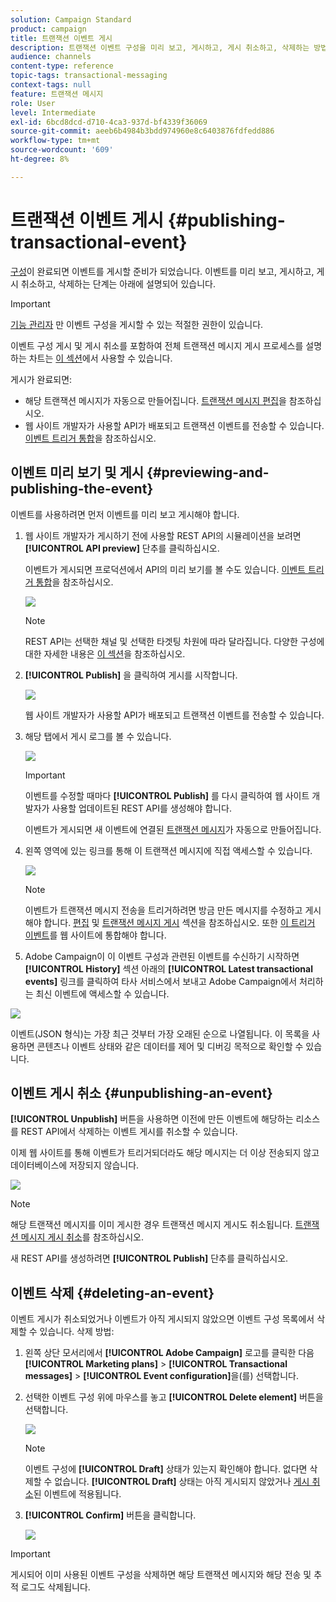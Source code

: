 ```yaml
---
solution: Campaign Standard
product: campaign
title: 트랜잭션 이벤트 게시
description: 트랜잭션 이벤트 구성을 미리 보고, 게시하고, 게시 취소하고, 삭제하는 방법을 알아봅니다.
audience: channels
content-type: reference
topic-tags: transactional-messaging
context-tags: null
feature: 트랜잭션 메시지
role: User
level: Intermediate
exl-id: 6bcd8dcd-d710-4ca3-937d-bf4339f36069
source-git-commit: aeeb6b4984b3bdd974960e8c6403876fdfedd886
workflow-type: tm+mt
source-wordcount: '609'
ht-degree: 8%

---
```


# 트랜잭션 이벤트 게시 {#publishing-transactional-event}

[구성](../../channels/using/configuring-transactional-event.md)이 완료되면 이벤트를 게시할 준비가 되었습니다. 이벤트를 미리 보고, 게시하고, 게시 취소하고, 삭제하는 단계는 아래에 설명되어 있습니다.

>[!IMPORTANT]
>
>[기능 관리자](../../administration/using/users-management.md#functional-administrators) <!--being part of the **[!UICONTROL All]** [organizational unit](../../administration/using/organizational-units.md) -->만 이벤트 구성을 게시할 수 있는 적절한 권한이 있습니다.

이벤트 구성 게시 및 게시 취소를 포함하여 전체 트랜잭션 메시지 게시 프로세스를 설명하는 차트는 [이 섹션](../../channels/using/publishing-transactional-message.md)에서 사용할 수 있습니다.

게시가 완료되면:
* 해당 트랜잭션 메시지가 자동으로 만들어집니다. [트랜잭션 메시지 편집](../../channels/using/editing-transactional-message.md)을 참조하십시오.
* 웹 사이트 개발자가 사용할 API가 배포되고 트랜잭션 이벤트를 전송할 수 있습니다. [이벤트 트리거 통합](../../channels/using/getting-started-with-transactional-msg.md#integrate-event-trigger)을 참조하십시오.

## 이벤트 미리 보기 및 게시 {#previewing-and-publishing-the-event}

이벤트를 사용하려면 먼저 이벤트를 미리 보고 게시해야 합니다.

1. 웹 사이트 개발자가 게시하기 전에 사용할 REST API의 시뮬레이션을 보려면 **[!UICONTROL API preview]** 단추를 클릭하십시오.

   이벤트가 게시되면 프로덕션에서 API의 미리 보기를 볼 수도 있습니다. [이벤트 트리거 통합](../../channels/using/getting-started-with-transactional-msg.md#integrate-event-trigger)을 참조하십시오.

   ![](assets/message-center_api_preview.png)

   >[!NOTE]
   >
   >REST API는 선택한 채널 및 선택한 타겟팅 차원에 따라 달라집니다. 다양한 구성에 대한 자세한 내용은 [이 섹션](../../channels/using/configuring-transactional-event.md#transactional-event-specific-configurations)을 참조하십시오.

1. **[!UICONTROL Publish]** 을 클릭하여 게시를 시작합니다.

   ![](assets/message-center_pub.png)

   웹 사이트 개발자가 사용할 API가 배포되고 트랜잭션 이벤트를 전송할 수 있습니다.

1. 해당 탭에서 게시 로그를 볼 수 있습니다.

   ![](assets/message-center_logs.png)

   >[!IMPORTANT]
   >
   >이벤트를 수정할 때마다 **[!UICONTROL Publish]** 를 다시 클릭하여 웹 사이트 개발자가 사용할 업데이트된 REST API를 생성해야 합니다.

   이벤트가 게시되면 새 이벤트에 연결된 [트랜잭션 메시지](../../channels/using/editing-transactional-message.md)가 자동으로 만들어집니다.

1. 왼쪽 영역에 있는 링크를 통해 이 트랜잭션 메시지에 직접 액세스할 수 있습니다.

   ![](assets/message-center_messagegeneration.png)

   >[!NOTE]
   >
   >이벤트가 트랜잭션 메시지 전송을 트리거하려면 방금 만든 메시지를 수정하고 게시해야 합니다. [편집](../../channels/using/editing-transactional-message.md) 및 [트랜잭션 메시지 게시](../../channels/using/publishing-transactional-message.md) 섹션을 참조하십시오. 또한 [이 트리거 이벤트](../../channels/using/getting-started-with-transactional-msg.md#integrate-event-trigger)를 웹 사이트에 통합해야 합니다.

1. Adobe Campaign이 이 이벤트 구성과 관련된 이벤트를 수신하기 시작하면 **[!UICONTROL History]** 섹션 아래의 **[!UICONTROL Latest transactional events]** 링크를 클릭하여 타사 서비스에서 보내고 Adobe Campaign에서 처리하는 최신 이벤트에 액세스할 수 있습니다.

![](assets/message-center_latest-events.png)

이벤트(JSON 형식)는 가장 최근 것부터 가장 오래된 순으로 나열됩니다. 이 목록을 사용하면 콘텐츠나 이벤트 상태와 같은 데이터를 제어 및 디버깅 목적으로 확인할 수 있습니다.

## 이벤트 게시 취소 {#unpublishing-an-event}

**[!UICONTROL Unpublish]** 버튼을 사용하면 이전에 만든 이벤트에 해당하는 리소스를 REST API에서 삭제하는 이벤트 게시를 취소할 수 있습니다.

이제 웹 사이트를 통해 이벤트가 트리거되더라도 해당 메시지는 더 이상 전송되지 않고 데이터베이스에 저장되지 않습니다.

![](assets/message-center_unpublish.png)

>[!NOTE]
>
>해당 트랜잭션 메시지를 이미 게시한 경우 트랜잭션 메시지 게시도 취소됩니다. [트랜잭션 메시지 게시 취소](../../channels/using/publishing-transactional-message.md#unpublishing-a-transactional-message)를 참조하십시오.

새 REST API를 생성하려면 **[!UICONTROL Publish]** 단추를 클릭하십시오.

<!--## Transactional messaging publication process {#transactional-messaging-pub-process}

The chart below illustrates the transactional messaging publication process.

![](assets/message-center_pub-process.png)

For more on publishing, pausing and unpublishing a transactional message, see [this section](../../channels/using/publishing-transactional-message.md).-->

## 이벤트 삭제 {#deleting-an-event}

이벤트 게시가 취소되었거나 이벤트가 아직 게시되지 않았으면 이벤트 구성 목록에서 삭제할 수 있습니다. 삭제 방법:

1. 왼쪽 상단 모서리에서 **[!UICONTROL Adobe Campaign]** 로고를 클릭한 다음 **[!UICONTROL Marketing plans]** > **[!UICONTROL Transactional messages]** > **[!UICONTROL Event configuration]**&#x200B;을(를) 선택합니다.
1. 선택한 이벤트 구성 위에 마우스를 놓고 **[!UICONTROL Delete element]** 버튼을 선택합니다.

   ![](assets/message-center_delete-button.png)

   >[!NOTE]
   >
   >이벤트 구성에 **[!UICONTROL Draft]** 상태가 있는지 확인해야 합니다. 없다면 삭제할 수 없습니다. **[!UICONTROL Draft]** 상태는 아직 게시되지 않았거나 [게시 취소](#unpublishing-an-event)된 이벤트에 적용됩니다.

1. **[!UICONTROL Confirm]** 버튼을 클릭합니다.

   ![](assets/message-center_delete-confirm.png)

>[!IMPORTANT]
>
>게시되어 이미 사용된 이벤트 구성을 삭제하면 해당 트랜잭션 메시지와 해당 전송 및 추적 로그도 삭제됩니다.

